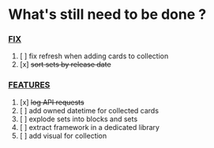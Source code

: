# What's still need to be done ?

### <u>FIX</u>
1. [ ] fix refresh when adding cards to collection
2. [x] ~~sort sets by release date~~

### <u>FEATURES</u>
1. [x] ~~log API requests~~
2. [ ] add owned datetime for collected cards
3. [ ] explode sets into blocks and sets
4. [ ] extract framework in a dedicated library
5. [ ] add visual for collection

